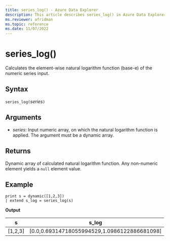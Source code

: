 ```yaml
---
title: series_log() - Azure Data Explorer
description: This article describes series_log() in Azure Data Explorer.
ms.reviewer: afridman
ms.topic: reference
ms.date: 11/07/2022
---
```

# series_log()

Calculates the element-wise natural logarithm function (base-e) of the numeric series input.

## Syntax

`series_log(`*series*`)`

## Arguments

* *series*: Input numeric array, on which the natural logarithm function is applied. The argument must be a dynamic array.

## Returns

Dynamic array of calculated natural logarithm function. Any non-numeric element yields a `null` element value.

## Example

<!-- csl: https://help.kusto.windows.net/Samples -->
```kusto
print s = dynamic([1,2,3])
| extend s_log = series_log(s)
```

**Output**

|s|s_log|
|---|---|
|[1,2,3]|[0.0,0.69314718055994529,1.0986122886681098]|